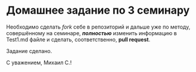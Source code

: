 # Домашнее задание по 3 семинару

Необходимо сделать *fork* себе в репозиторий и дальше уже по методу, совершённому на семинаре, ***полностью*** изменить информацию в Test1.md файле и сделать, соответственно, **pull request**.

Задание сделано.

С уважением,
Михаил С.!